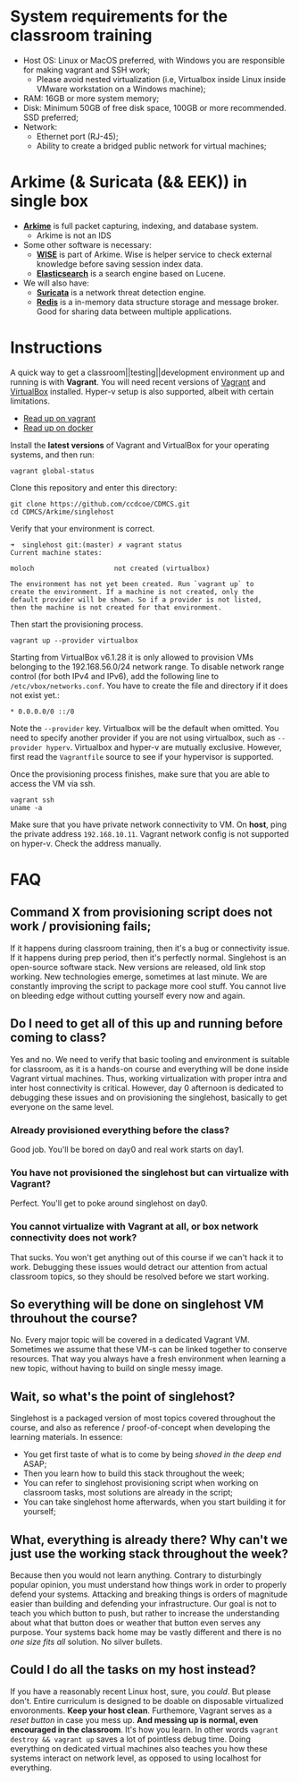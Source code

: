# System requirements for the classroom training

  * Host OS: Linux or MacOS preferred, with Windows you are responsible for making vagrant and SSH work;
    * Please avoid nested virtualization (i.e, Virtualbox inside Linux inside VMware workstation on a Windows machine);
  * RAM: 16GB or more system memory;
  * Disk: Minimum 50GB of free disk space, 100GB or more recommended. SSD preferred;
  * Network: 
    * Ethernet port (RJ-45);
    * Ability to create a bridged public network for virtual machines;

# Arkime (& Suricata (&& EEK)) in single box

  * **[Arkime](https://arkime.com/)** is full packet capturing, indexing, and database system.
    * Arkime is not an IDS
  * Some other software is necessary:
    * **[WISE](https://arkime.com/wise)** is part of Arkime. Wise is helper service to check external knowledge before saving session index data.
    * **[Elasticsearch](https://www.elastic.co/elasticsearch/)** is a search engine based on Lucene.
  * We will also have:
    * **[Suricata](https://suricata.io/)** is a network threat detection engine.
    * **[Redis](https://redis.io/)** is a in-memory data structure storage and message broker. Good for sharing data between multiple applications.

# Instructions

A quick way to get a classroom||testing||development environment up and running is with **Vagrant**. You will need recent versions of [Vagrant](https://www.vagrantup.com/) and [VirtualBox](https://www.virtualbox.org/) installed. Hyper-v setup is also supported, albeit with certain limitations.

  * [Read up on vagrant](/common/vagrant)
  * [Read up on docker](/common/docker)

Install the **latest versions** of Vagrant and VirtualBox for your operating systems, and then run:

```
vagrant global-status
```

Clone this repository and enter this directory:

```
git clone https://github.com/ccdcoe/CDMCS.git
cd CDMCS/Arkime/singlehost
```

Verify that your environment is correct.

```
➜  singlehost git:(master) ✗ vagrant status 
Current machine states: 
 
moloch                    not created (virtualbox) 
 
The environment has not yet been created. Run `vagrant up` to 
create the environment. If a machine is not created, only the 
default provider will be shown. So if a provider is not listed, 
then the machine is not created for that environment. 
```

Then start the provisioning process.

```
vagrant up --provider virtualbox
```

Starting from VirtualBox v6.1.28 it is only allowed to provision VMs belonging to the 192.168.56.0/24 network range. To disable network range control (for both IPv4 and IPv6), add the following line to `/etc/vbox/networks.conf`. You have to create the file and directory if it does not exist yet.:

```
* 0.0.0.0/0 ::/0
```


Note the `--provider` key. Virtualbox will be the default when omitted. You need to specify another provider if you are not using virtualbox, such as `--provider hyperv`. Virtualbox and hyper-v are mutually exclusive. However, first read the `Vagrantfile` source to see if your hypervisor is supported.

Once the provisioning process finishes, make sure that you are able to access the VM via ssh.

```
vagrant ssh
uname -a
```

Make sure that you have private network connectivity to VM. On **host**, ping the private address `192.168.10.11`. Vagrant network config is not supported on hyper-v. Check the address manually.



# FAQ

## Command X from provisioning script does not work / provisioning fails;

If it happens during classroom training, then it's a bug or connectivity issue. If it happens during prep period, then it's perfectly normal. Singlehost is an open-source software stack. New versions are released, old link stop working. New technologies emerge, sometimes at last minute. We are constantly improving the script to package more cool stuff. You cannot live on bleeding edge without cutting yourself every now and again.

## Do I need to get all of this up and running before coming to class?

Yes and no. We need to verify that basic tooling and environment is suitable for classroom, as it is a hands-on course and everything will be done inside Vagrant virtual machines. Thus, working virtualization with proper intra and inter host connectivity is critical. However, day 0 afternoon is dedicated to debugging these issues and on provisioning the singlehost, basically to get everyone on the same level. 

### Already provisioned everything before the class? 

Good job. You'll be bored on day0 and real work starts on day1. 

### You have not provisioned the singlehost but can virtualize with Vagrant? 

Perfect. You'll get to poke around singlehost on day0. 

### You cannot virtualize with Vagrant at all, or box network connectivity does not work? 

That sucks. You won't get anything out of this course if we can't hack it to work. Debugging these issues would detract our attention from actual classroom topics, so they should be resolved before we start working.

## So everything will be done on singlehost VM throuhout the course?

No. Every major topic will be covered in a dedicated Vagrant VM. Sometimes we assume that these VM-s can be linked together to conserve resources. That way you always have a fresh environment when learning a new topic, without having to build on single messy image.

## Wait, so what's the point of singlehost?

Singlehost is a packaged version of most topics covered throughout the course, and also as reference / proof-of-concept when developing the learning materials. In essence:

  * You get first taste of what is to come by being *shoved in the deep end* ASAP;
  * Then you learn how to build this stack throughout the week;
  * You can refer to singlehost provisioning script when working on classroom tasks, most solutions are already in the script;
  * You can take singlehost home afterwards, when you start building it for yourself;

## What, everything is already there? Why can't we just use the working stack throughout the week?

Because then you would not learn anything. Contrary to disturbingly popular opinion, you must understand how things work in order to properly defend your systems. Attacking and breaking things is orders of magnitude easier than building and defending your infrastructure. Our goal is not to teach you which button to push, but rather to increase the understanding about what that button does or weather that button even serves any purpose. Your systems back home may be vastly different and there is no *one size fits all* solution. No silver bullets.

## Could I do all the tasks on my host instead?

If you have a reasonably recent Linux host, sure, you *could*. But please don't. Entire curriculum is designed to be doable on disposable virtualized envoronments. **Keep your host clean**. Furthemore, Vagrant serves as a *reset button* in case you mess up. **And messing up is normal, even encouraged in the classroom**. It's how you learn. In other words `vagrant destroy && vagrant up` saves a lot of pointless debug time. Doing everything on dedicated virtual machines also teaches you how these systems interact on network level, as opposed to using localhost for everything.
